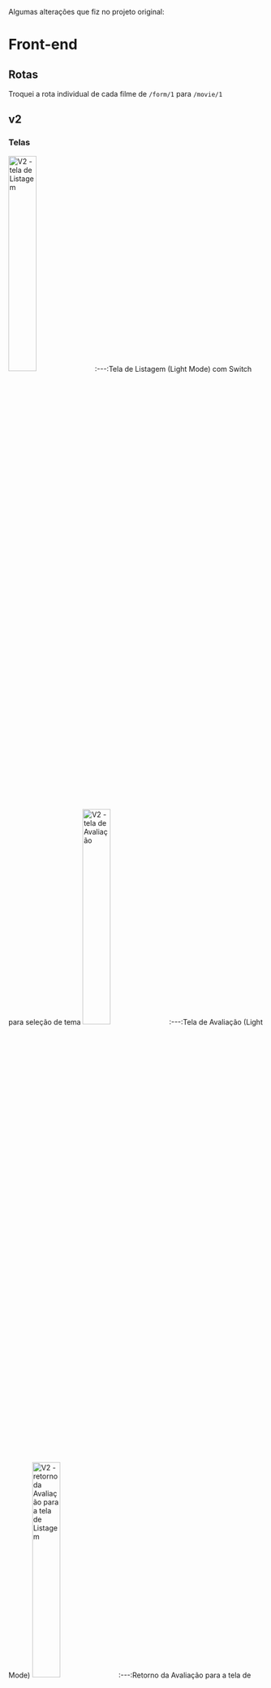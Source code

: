 Algumas alterações que fiz no projeto original:

# Front-end

## Rotas

Troquei a rota individual de cada filme de ``/form/1`` para ``/movie/1``

## v2

### Telas

<img width="33%" alt="V2 - tela de Listagem" src="v2_20220118_203005.png" />
:---:Tela de Listagem (Light Mode) com Switch para seleção de tema
<img width="33%" alt="V2 - tela de Avaliação" src="v2_20220118_203041.png" />
:---:Tela de Avaliação (Light Mode)
<img width="33%" alt="V2 - retorno da Avaliação para a tela de Listagem" src="v2_20220118_203105.png" />
:---:Retorno da Avaliação para a tela de Listagem (Light Mode) com destaque no filme avaliado e retornando para a página do mesmo

<img width="33%" alt="V2 - dark mode - tela de Listagem" src="v2_20220118_203452.png" />
:---:Tela de Listagem (Dark Mode) com Switch para seleção de tema
<img width="33%" alt="V2 - dark mode - tela de Avaliação" src="v2_20220118_2035405.png" />
:---:Retorno da Avaliação para a tela de Listagem (Dark Mode) com destaque no filme avaliado e retornando para a página do mesmo
<img width="33%" alt="V2 - dark mode - retorno da Avaliação para a tela de Listagem" src="v2_20220118_2035423.png" />
:---:Retorno da Avaliação para a tela de Listagem (Dark Mode) com destaque no filme avaliado e retornando para a página do mesmo

``imagens capturadas em 18/01/2022``

### Ideias & Planejamentos

- [ ] UX/UI
    - [ ] ações
        - [ ] @ Minhas Avaliações - fará a carga temporária dos filmes que foram avaliados pelo usuário salvo
        - [ ] @ Modo dark - fará a aplicação ficar com a interface em tema dark
        - [ ] @ Modo light - fará a aplicação ficar com a interface em tema light
        - [ ] @ Toast - cria uma nova notificação do tipo toast
    - [x] componente ``Navbar``
        - [x] botão para alternar entra @ Modo light @ Modo dark
        - [x] botão para seleção de Dark/Light mode
        - [ ] botão para configurações
        - [ ] botão para busca
        - [ ] botão para mostrar notificações
        - [ ] botão de informação (difere para telas ``List`` e ``Movie``)
    - [ ] componente ``Toasts``
        - [ ] componente ``Toast``
            - [ ] modo dark
            - [ ] ações
                - [ ] abrir filme para avaliar
    - [ ] modal ``Config``
        - [ ] ordenação padrão (default: ``id``; select: ``id``, ``name``, ``score``)
        - [ ] itens por página padrão (default: ``12``; select: ``4``, ``8``, ``12``, ``16``, ``20``)
        - [ ] ações do modal
            - [ ] reset dos valores
            - [ ] @ Minhas Avaliações
    - [ ] modal ``Search``
        - [ ] campo para pesquisar um filme (quando não encontrar o filme, o backend deverá fazer uma chamado à API externa para buscar o novo filme e adicionar ao banco de dados)
    - [ ] tela ``List``
        - [x] componente ``Pagination``
            - [x] modo dark
        - [ ] componente ``MovieCard``
            - [x] modo dark
            - [x] borda para indicar quando for avaliado
            - [ ] componente ``Stars``
                - [ ] modo dark
                - [ ] destacar a nota que o usuário salvo deu
        - [ ] botão de informação
            - [ ] modal ``ListInfo``
                - [ ] modo dark
                - [ ] quantos filmes tem no BD
                - [ ] quantas avaliações usuário já deu
                - [ ] versão do aplicativo
                - [ ] versão do servidor
    - [x] tela ``Movie``
        - [x] modo dark
        - [x] abrir já com o email do usuário salvo
        - [ ] botão de informação
            - [ ] modal ``ListInfo``
                - [ ] modo dark
                - [ ] emails de quem avaliou (sem o domain)
                - [ ] quantas avaliações usuário já deu
                - [ ] nota dada anteriormente
                - [ ] versão do aplicativo
                - [ ] versão do servidor

- [ ] aplicar contextApi
    - [x] reducer user
        - [x] salvar/recuperar da localStorage o e-mail do usuário
    - [x] reducer theme
        - [x] para modo ``dark`` ou ``light``
    - [x] reducer session
        - [x] para guardar quantos itens por página
        - [x] para guardar ordem dos itens
        - [x] guardar id do filme que foi avaliado
    - [ ] reducer notifications
        - [ ] mensgems que virão do back-end ou da UI/UX que serão apresentadas para o usuário
- [x] aplicar theme
    - [x] criar :root css para dark-mode
- [x] ajustar voltar da avaliação do filme para a página de origem
    - [x] destacar o filme que foi avaliado
    - [x] atualizar os dados do filme que foi avaliado com os dados já retornados do back-end
- [ ] feedbacks de loading dos dados e erros na tentativa de loading
    - [ ] fakecard, fakelist para
- [ ] salvar avaliações que não foram enviadas por falta de conexão para envio posterior


# Back-end

O pacote mudei de ``com.devsuperior.dsmovie`` para ``com.br1perrone.dsmovie``

Na classe ``com.br1perrone.dsmovie.services.ScoreService.java`` alterei utilizei uma variável do tipo ``int`` para armazenar o contador de Scores do movie.

## v2

### Ideias & Planejamento
- [ ] Classes
    - [ ] ``services.UserService.java``
    - [ ] ``dto.UserScoresDTO.java``
    - [ ] ``entities.java``
- [ ] Rotas
    - [ ] METHOD: GET
        - [ ] ``/`` que retornará uma mensagem dizendo dados sobre a API
        - [ ] ``/users`` que retornará a lista de Scores feitas por aquele usuário, como uma maneira de listar os filmes 'seguidos' por ele
    - [ ] METHOD: PUT
        - [ ] ``/movies/search`` que fará busca `q` de um filme, retornando o mesmo